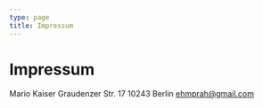 ```yaml
---
type: page
title: Impressum
---
```


# Impressum

Mario Kaiser
Graudenzer Str. 17
10243 Berlin
ehmprah@gmail.com
